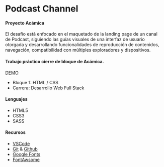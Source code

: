 # Podcast Channel

#### Proyecto Acámica
El desafío está enfocado en el maquetado de la landing page de un canal de Podcast, siguiendo las guías visuales de una interfaz de usuario otorgada y desarrollando funcionalidades de reproducción de contenidos, navegación, compatibilidad con múltiples exploradores y dispositivos.

#### Trabajo práctico cierre de bloque de Acámica.

[DEMO]( https://rocioggiron.github.io/)

* Bloque 1: HTML / CSS
* Carrera: Desarrollo Web Full Stack

#### Lenguajes
* HTML5
* CSS3
* SASS

#### Recursos
* [VSCode](https://code.visualstudio.com/)
* [Git](https://git-scm.com/) & [Github](https://github.com/)
* [Google Fonts](https://fonts.google.com/)
* [FontAwsome](https://fontawesome.com/)
